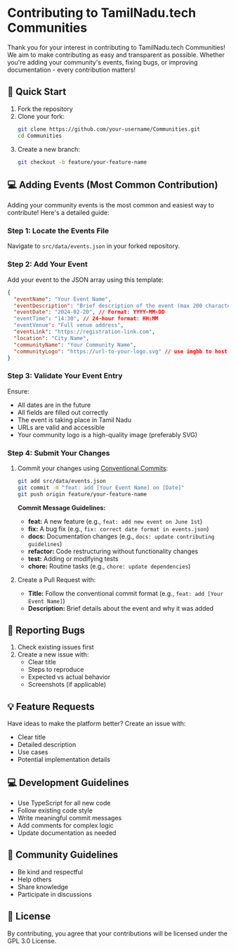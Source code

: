# Contributing to TamilNadu.tech Communities

Thank you for your interest in contributing to TamilNadu.tech Communities! We aim to make contributing as easy and transparent as possible. Whether you're adding your community's events, fixing bugs, or improving documentation - every contribution matters!

## 🎯 Quick Start

1. Fork the repository
2. Clone your fork:
   ```bash
   git clone https://github.com/your-username/Communities.git
   cd Communities
   ```
3. Create a new branch:
   ```bash
   git checkout -b feature/your-feature-name
   ```

## 💻 Adding Events (Most Common Contribution)

Adding your community events is the most common and easiest way to contribute! Here's a detailed guide:

### Step 1: Locate the Events File

Navigate to `src/data/events.json` in your forked repository.

### Step 2: Add Your Event

Add your event to the JSON array using this template:

```json
{
  "eventName": "Your Event Name",
  "eventDescription": "Brief description of the event (max 200 characters)",
  "eventDate": "2024-02-20", // Format: YYYY-MM-DD
  "eventTime": "14:30", // 24-hour format: HH:MM
  "eventVenue": "Full venue address",
  "eventLink": "https://registration-link.com",
  "location": "City Name",
  "communityName": "Your Community Name",
  "communityLogo": "https://url-to-your-logo.svg" // use imgbb to host the images or change next.config file
}
```

### Step 3: Validate Your Event Entry

Ensure:

- All dates are in the future
- All fields are filled out correctly
- The event is taking place in Tamil Nadu
- URLs are valid and accessible
- Your community logo is a high-quality image (preferably SVG)

### Step 4: Submit Your Changes

1. Commit your changes using [Conventional Commits](https://www.conventionalcommits.org/en/v1.0.0/):
   
   ```bash
   git add src/data/events.json
   git commit -m "feat: add [Your Event Name] on [Date]"
   git push origin feature/your-feature-name
   ```

   **Commit Message Guidelines:**
   - **feat:** A new feature (e.g., `feat: add new event on June 1st`)
   - **fix:** A bug fix (e.g., `fix: correct date format in events.json`)
   - **docs:** Documentation changes (e.g., `docs: update contributing guidelines`)
   - **refactor:** Code restructuring without functionality changes
   - **test:** Adding or modifying tests
   - **chore:** Routine tasks (e.g., `chore: update dependencies`)

2. Create a Pull Request with:
   - **Title:** Follow the conventional commit format (e.g., `feat: add [Your Event Name]`)
   - **Description:** Brief details about the event and why it was added

## 🐛 Reporting Bugs

1. Check existing issues first
2. Create a new issue with:
   - Clear title
   - Steps to reproduce
   - Expected vs actual behavior
   - Screenshots (if applicable)

## 💡 Feature Requests

Have ideas to make the platform better? Create an issue with:

- Clear title
- Detailed description
- Use cases
- Potential implementation details

## 💻 Development Guidelines

- Use TypeScript for all new code
- Follow existing code style
- Write meaningful commit messages
- Add comments for complex logic
- Update documentation as needed

## 🤝 Community Guidelines

- Be kind and respectful
- Help others
- Share knowledge
- Participate in discussions

## 📝 License

By contributing, you agree that your contributions will be licensed under the GPL 3.0 License.
